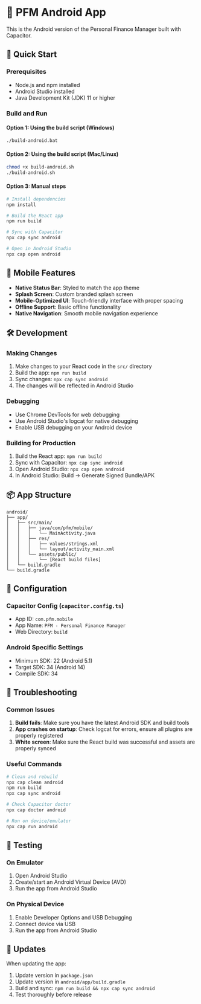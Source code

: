 # 📱 PFM Android App

This is the Android version of the Personal Finance Manager built with Capacitor.

## 🚀 Quick Start

### Prerequisites
- Node.js and npm installed
- Android Studio installed
- Java Development Kit (JDK) 11 or higher

### Build and Run

#### Option 1: Using the build script (Windows)
```bash
./build-android.bat
```

#### Option 2: Using the build script (Mac/Linux)
```bash
chmod +x build-android.sh
./build-android.sh
```

#### Option 3: Manual steps
```bash
# Install dependencies
npm install

# Build the React app
npm run build

# Sync with Capacitor
npx cap sync android

# Open in Android Studio
npx cap open android
```

## 📱 Mobile Features

- **Native Status Bar**: Styled to match the app theme
- **Splash Screen**: Custom branded splash screen
- **Mobile-Optimized UI**: Touch-friendly interface with proper spacing
- **Offline Support**: Basic offline functionality
- **Native Navigation**: Smooth mobile navigation experience

## 🛠️ Development

### Making Changes
1. Make changes to your React code in the `src/` directory
2. Build the app: `npm run build`
3. Sync changes: `npx cap sync android`
4. The changes will be reflected in Android Studio

### Debugging
- Use Chrome DevTools for web debugging
- Use Android Studio's logcat for native debugging
- Enable USB debugging on your Android device

### Building for Production
1. Build the React app: `npm run build`
2. Sync with Capacitor: `npx cap sync android`
3. Open Android Studio: `npx cap open android`
4. In Android Studio: Build → Generate Signed Bundle/APK

## 📦 App Structure

```
android/
├── app/
│   ├── src/main/
│   │   ├── java/com/pfm/mobile/
│   │   │   └── MainActivity.java
│   │   ├── res/
│   │   │   ├── values/strings.xml
│   │   │   └── layout/activity_main.xml
│   │   └── assets/public/
│   │       └── [React build files]
│   └── build.gradle
└── build.gradle
```

## 🔧 Configuration

### Capacitor Config (`capacitor.config.ts`)
- App ID: `com.pfm.mobile`
- App Name: `PFM - Personal Finance Manager`
- Web Directory: `build`

### Android Specific Settings
- Minimum SDK: 22 (Android 5.1)
- Target SDK: 34 (Android 14)
- Compile SDK: 34

## 🚨 Troubleshooting

### Common Issues

1. **Build fails**: Make sure you have the latest Android SDK and build tools
2. **App crashes on startup**: Check logcat for errors, ensure all plugins are properly registered
3. **White screen**: Make sure the React build was successful and assets are properly synced

### Useful Commands
```bash
# Clean and rebuild
npx cap clean android
npm run build
npx cap sync android

# Check Capacitor doctor
npx cap doctor android

# Run on device/emulator
npx cap run android
```

## 📱 Testing

### On Emulator
1. Open Android Studio
2. Create/start an Android Virtual Device (AVD)
3. Run the app from Android Studio

### On Physical Device
1. Enable Developer Options and USB Debugging
2. Connect device via USB
3. Run the app from Android Studio

## 🔄 Updates

When updating the app:
1. Update version in `package.json`
2. Update version in `android/app/build.gradle`
3. Build and sync: `npm run build && npx cap sync android`
4. Test thoroughly before release
